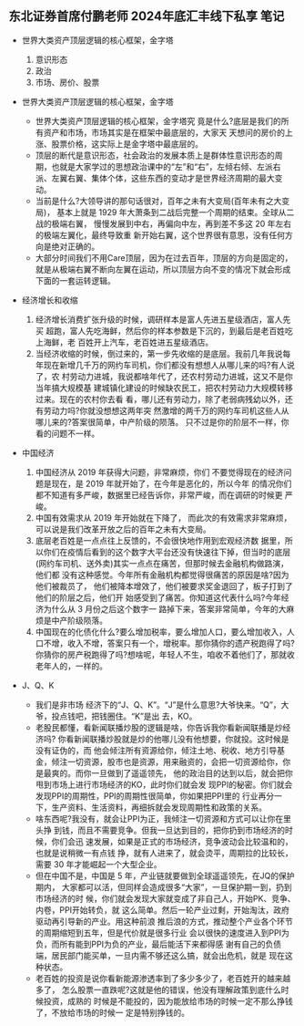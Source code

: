 ## 东北证券首席付鹏老师 2024年底汇丰线下私享 笔记

- 世界大类资产顶层逻辑的核心框架，金字塔
    1. 意识形态
    2. 政治
    3. 市场、房价、股票

- 世界大类资产顶层逻辑的核心框架，金字塔
    - 世界大类资产顶层逻辑的核心框架，金字塔究 竟是什么?底层是我们的所有资产和市场，市场其实是在框架中最底层的，大家天 天想问的房价的上涨、股票价格，这实际上是金字塔中最底层的。
    - 顶层的断代是意识形态，社会政治的发展本质上是群体性意识形态的周期，也就是大家学过的思想政治课中的“左”和“右”，左倾右倾、左派右派、左翼右翼、集体个体，这些东西的变动才是世界经济周期的最大变动。
    - 当前是什么?大领导讲的那句话很对，百年之未有大变局(百年未有之大变局)， 基本上就是 1929 年大萧条到二战后完整一个周期的结束。全球从二战的极端右翼， 慢慢发展到中右，再偏向中左，再到差不多这 20 年左右的极端左翼化，最终导致重 新开始右翼，这个世界很有意思，没有任何方向是绝对正确的。
    - 大部分时间我们不用Care顶层，因为在过去百年，顶层的方向是固定的，就是从极端右翼不断向左翼在运动，所以顶层方向不变的情况下就会形成下面的一套运转逻辑。


- 经济增长和收缩
    1. 经济增长消费扩张升级的时候，调研样本是富人先进五星级酒店，富人先买
    超跑，富人先吃海鲜，然后你的样本参数是下沉的，到最后是老百姓吃上海鲜，老
    百姓开上汽车，老百姓进五星级酒店。
    2. 当经济收缩的时候，倒过来的，第一步先收缩的是底层。我前几年我说每
    年现在新增几千万的网约车司机，你们都没有想想人从哪儿来的吗?有人说了，农
    村劳动力进城，我说都啥年代了，还农村劳动力进城，这又不是你当年搞大规模基
    建城镇化建设的时候缺农民工，把农村劳动力大规模转移过来。现在的农村你去看
    看，哪儿还有劳动力，除了老弱病残幼以外，还有劳动力吗?你就没想想这两年突
    然激增的两千万的网约车司机这些人从哪儿来的?答案很简单，中产阶级的陨落。
    只不过是你的阶层不一样，你看的问题不一样。

- 中国经济
    1. 中国经济从 2019 年获得大问题，非常麻烦，你们 不要觉得现在的经济问题是现在，是 2019 年就开始了，在今年是恶化的，所以今年 的情况你们都不知道有多严峻，数据里已经告诉你，非常严峻，而在调研的时候更 严峻。
    2. 中国有效需求从 2019 年开始就在下降了， 而此次的有效需求非常麻烦，可以说是我们改革开放之后的百年之未有大变局。
    3. 底层老百姓是一点点往上反馈的，不会很快地作用到宏观经济数 据里，所以你们在疫情后看到的这个数字大平台还没有快速往下掉，但当时的底层 (网约车司机、送外卖)其实一点点在痛苦，但那时候去金融机构做路演，他们都 没有这种感觉。今年所有金融机构都觉得很痛苦的原因是啥?因为他们被裁员了， 他们被降本增效了，他们被要求奖金退回了，板子打到了他们的阶层之后，他们开 始感受到了痛苦。你知道这代表什么吗?今年经济为什么从 3 月份之后这个数字一 路掉下来，答案非常简单，今年的大麻烦是中产阶级陨落。
    4. 中国现在的化债化什么?要么增加税率，要么增加人口，要么增加收入，人口不增，收入不增，答案只有一个，增税率。那你猜你的遗产税跑得了吗?你猜你的房产税跑得了吗?想啥呢，年轻人不生，咱收不着他们了，那就收老年人的，一样的。

- J、Q、K
    - 我们是非市场 经济下的“J、Q、K”。“J”是什么意思?大爷快来。“Q”，大爷，投点钱吧，把钱圈住。“K”是出 去，KO。
    - 老股民都懂，看新闻联播炒股的逻辑是啥，你告诉我你看新闻联播是炒经济吗? 你看新闻联播炒股就是炒的他哪儿没有他想要，你就投。这时候是没有证伪的，而 他会倾注所有资源给你，倾注土地、税收、地方引导基金，倾注一切资源，股市也是资源，用来融资的，会把一切资源给你，你是最爽的。而你一旦做到了遥遥领先， 他的政治目的达到以后，就会把你甩到市场上进行市场经济的KO，此时你们就会发 现PPI的秘密。你们就会发现PPI的周期性，PPI的周期性很简单，你如果把PPI里的 行业再分一下，生产资料、生活资料，再细拆就会发现周期性和政策的关系。
    - 啥东西呢?我没有，就会让PPI为正，我倾注一切资源和方式可以让你在里头挣 到钱，而且不需要竞争。但我一旦达到目的，把你扔到市场经济的时候，你们会迅 速发展，如果是正式的市场经济，竞争波动会比较温和的，也就是说稍微一有点钱 挣，就有人进来了，就会烫平，周期拉的比较长，需要 30 年才能崛起一个大型企业。
    - 但在中国不是，中国是 5 年，产业链就要做到全球遥遥领先，在JQ的保护期内， 大家都可以活，但同样会造成很多“大家”，一旦保护期一到，扔到市场经济的时 候，你们就会发现大家就变成了非自己人，开始PK、竞争、内卷，PPI开始转负，就 这么简单。然后一轮产业过剩，开始淘汰，政府驱动再引导新的产业。用这种前浪 推后浪的方式，推动整个产业各个环节的周期缩短到五年，但是代价就是很多行业 会以很快的速度进入到PPI为负，而所有能到PPI为负的产业，最后能活下来都得感 谢有自己的负债端，居民部门能买单，一旦内需不够还这么搞，就会出危机，就是 现在这种状态。
    - 老百姓的投资是说你看新能源渗透率到了多少多少了，老百姓开的越来越多了， 怎么股票一直跌呢?这就是他的错误，他没有理解政策到底什么时候投资，成熟的 时候是不能投的，因为能放给市场的时候一定不那么挣钱了，不放给市场的时候一 定是特别挣钱的。
